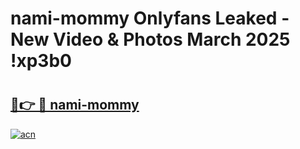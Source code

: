 # nami-mommy Onlyfans Leaked - New Video & Photos March 2025 !xp3b0

# <h2><a href="https://jz6zqf.iuczelnia.edu.pl?title=nami-mommy&ref=xp3b0">🔗👉 🔴 nami-mommy</a></h2>

[![acn](https://github.com/user-attachments/assets/0f9c940e-d8b0-45ae-aac7-cd30a18b3e1c)](https://jz6zqf.iuczelnia.edu.pl?title=nami-mommy&ref=xp3b0)

